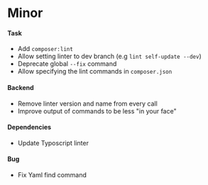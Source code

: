 # Minor

#### Task

- Add `composer:lint`
- Allow setting linter to dev branch (e.g `lint self-update --dev`)
- Deprecate global `--fix` command
- Allow specifying the lint commands in `composer.json`

#### Backend

- Remove linter version and name from every call
- Improve output of commands to be less "in your face"

#### Dependencies

- Update Typoscript linter

#### Bug

- Fix Yaml find command
